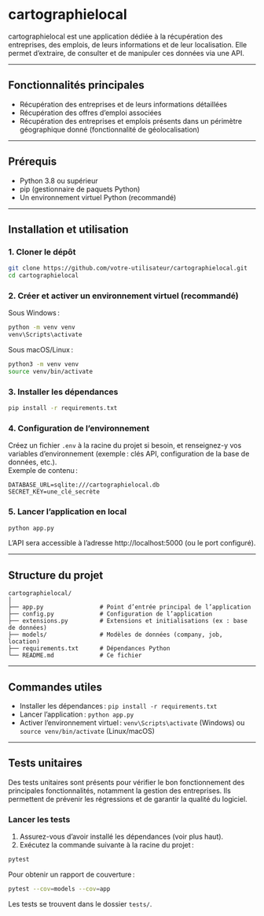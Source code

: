 # cartographielocal

cartographielocal est une application dédiée à la récupération des entreprises, des emplois, de leurs informations et de leur localisation. Elle permet d’extraire, de consulter et de manipuler ces données via une API.

---

## Fonctionnalités principales

- Récupération des entreprises et de leurs informations détaillées
- Récupération des offres d’emploi associées
- Récupération des entreprises et emplois présents dans un périmètre géographique donné (fonctionnalité de géolocalisation)

---

## Prérequis

- Python 3.8 ou supérieur
- pip (gestionnaire de paquets Python)
- Un environnement virtuel Python (recommandé)

---

## Installation et utilisation

### 1. Cloner le dépôt

```bash
git clone https://github.com/votre-utilisateur/cartographielocal.git
cd cartographielocal
```

### 2. Créer et activer un environnement virtuel (recommandé)

Sous Windows :
```bash
python -m venv venv
venv\Scripts\activate
```

Sous macOS/Linux :
```bash
python3 -m venv venv
source venv/bin/activate
```

### 3. Installer les dépendances

```bash
pip install -r requirements.txt
```

### 4. Configuration de l’environnement

Créez un fichier `.env` à la racine du projet si besoin, et renseignez-y vos variables d’environnement (exemple : clés API, configuration de la base de données, etc.).  
Exemple de contenu :
```
DATABASE_URL=sqlite:///cartographielocal.db
SECRET_KEY=une_clé_secrète
```

### 5. Lancer l’application en local

```bash
python app.py
```

L’API sera accessible à l’adresse http://localhost:5000 (ou le port configuré).

---

## Structure du projet

```
cartographielocal/
│
├── app.py                # Point d’entrée principal de l’application
├── config.py             # Configuration de l’application
├── extensions.py         # Extensions et initialisations (ex : base de données)
├── models/               # Modèles de données (company, job, location)
├── requirements.txt      # Dépendances Python
└── README.md             # Ce fichier
```

---

## Commandes utiles

- Installer les dépendances : `pip install -r requirements.txt`
- Lancer l’application : `python app.py`
- Activer l’environnement virtuel : `venv\Scripts\activate` (Windows) ou `source venv/bin/activate` (Linux/macOS)

---

## Tests unitaires

Des tests unitaires sont présents pour vérifier le bon fonctionnement des principales fonctionnalités, notamment la gestion des entreprises. Ils permettent de prévenir les régressions et de garantir la qualité du logiciel.

### Lancer les tests

1. Assurez-vous d’avoir installé les dépendances (voir plus haut).
2. Exécutez la commande suivante à la racine du projet :

```bash
pytest
```

Pour obtenir un rapport de couverture :

```bash
pytest --cov=models --cov=app
```

Les tests se trouvent dans le dossier `tests/`.